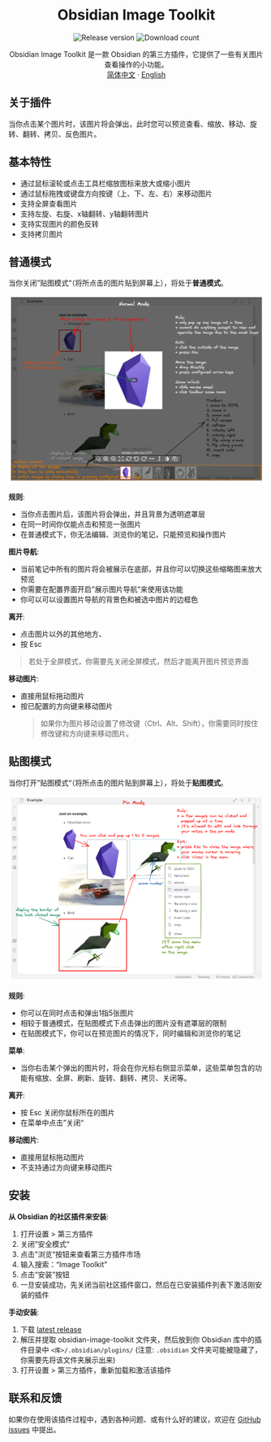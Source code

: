 <h1 align="center">Obsidian Image Toolkit</h1>

<p align="center">
    <img alt="Release version" src="https://img.shields.io/github/v/release/sissilab/obsidian-image-toolkit?style=for-the-badge">
    <img alt="Download count" src="https://img.shields.io/github/downloads/sissilab/obsidian-image-toolkit/total?style=for-the-badge">
</p>

<p align="center">
    <span>Obsidian Image Toolkit 是一款 Obsidian 的第三方插件，它提供了一些有关图片查看操作的小功能。</span>
    <br/>
    <a href="/README_cn.md">简体中文</a>
    ·
    <a href="/README.md">English</a>
</p>


## 关于插件
当你点击某个图片时，该图片将会弹出，此时您可以预览查看、缩放、移动、旋转、翻转、拷贝、反色图片。

## 基本特性
- 通过鼠标滚轮或点击工具栏缩放图标来放大或缩小图片
- 通过鼠标拖拽或键盘方向按键（上、下、左、右）来移动图片
- 支持全屏查看图片
- 支持左旋、右旋、x轴翻转、y轴翻转图片
- 支持实现图片的颜色反转
- 支持拷贝图片
  
## 普通模式

当你关闭”贴图模式“（将所点击的图片贴到屏幕上），将处于**普通模式**。

![normal_mode_screenshot](example/normal_mode_screenshot.png)

**规则**:
- 当你点击图片后，该图片将会弹出，并且背景为透明遮罩层
- 在同一时间你仅能点击和预览一张图片
- 在普通模式下，你无法编辑、浏览你的笔记，只能预览和操作图片

**图片导航**:
- 当前笔记中所有的图片将会被展示在底部，并且你可以切换这些缩略图来放大预览
- 你需要在配置界面开启”展示图片导航“来使用该功能
- 你可以可以设置图片导航的背景色和被选中图片的边框色

**离开**:
- 点击图片以外的其他地方、
- 按 Esc
> 若处于全屏模式，你需要先关闭全屏模式，然后才能离开图片预览界面

**移动图片**:
- 直接用鼠标拖动图片
- 按已配置的方向键来移动图片
  > 如果你为图片移动设置了修改键（Ctrl、Alt、Shift），你需要同时按住修改键和方向键来移动图片。

## 贴图模式

当你打开”贴图模式“（将所点击的图片贴到屏幕上），将处于**贴图模式**。

![pin_mode_screenshot](example/pin_mode_screenshot.png)

**规则**:
- 你可以在同时点击和弹出1指5张图片
- 相较于普通模式，在贴图模式下点击弹出的图片没有遮罩层的限制
- 在贴图模式下，你可以在预览图片的情况下，同时编辑和浏览你的笔记

**菜单**:
- 当你右击某个弹出的图片时，将会在你光标右侧显示菜单，这些菜单包含的功能有缩放、全屏、刷新、旋转、翻转、拷贝、关闭等。

**离开**:
- 按 Esc 关闭你鼠标所在的图片
- 在菜单中点击”关闭“

**移动图片**:
- 直接用鼠标拖动图片
- 不支持通过方向键来移动图片

## 安装

**从 Obsidian 的社区插件来安装**:
1. 打开设置 > 第三方插件
2. 关闭”安全模式“
3. 点击”浏览“按钮来查看第三方插件市场
4. 输入搜索：“Image Toolkit”
5. 点击“安装”按钮
6. 一旦安装成功，先关闭当前社区插件窗口，然后在已安装插件列表下激活刚安装的插件

**手动安装**:
1. 下载 [latest release](https://github.com/sissilab/obsidian-image-toolkit/releases/latest)
2. 解压并提取 obsidian-image-toolkit 文件夹，然后放到你 Obsidian 库中的插件目录中 `<库>/.obsidian/plugins/` (注意: `.obsidian` 文件夹可能被隐藏了，你需要先将该文件夹展示出来)
3. 打开设置 > 第三方插件，重新加载和激活该插件

## 联系和反馈

如果你在使用该插件过程中，遇到各种问题、或有什么好的建议，欢迎在 [GitHub issues](https://github.com/sissilab/obsidian-image-toolkit/issues) 中提出。
